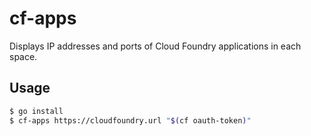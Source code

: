 # cf-apps

Displays IP addresses and ports of Cloud Foundry applications in each space.

## Usage

```bash
$ go install
$ cf-apps https://cloudfoundry.url "$(cf oauth-token)"
```
